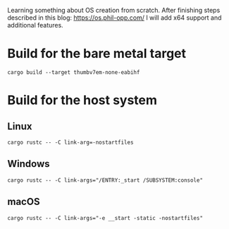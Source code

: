 Learning something about OS creation from scratch. 
After finishing steps described in this blog: https://os.phil-opp.com/ I will add x64 support and additional features.

# Build for the bare metal target
`cargo build --target thumbv7em-none-eabihf`

# Build for the host system
## Linux
`cargo rustc -- -C link-arg=-nostartfiles`
## Windows
`cargo rustc -- -C link-args="/ENTRY:_start /SUBSYSTEM:console"`
## macOS
`cargo rustc -- -C link-args="-e __start -static -nostartfiles"`